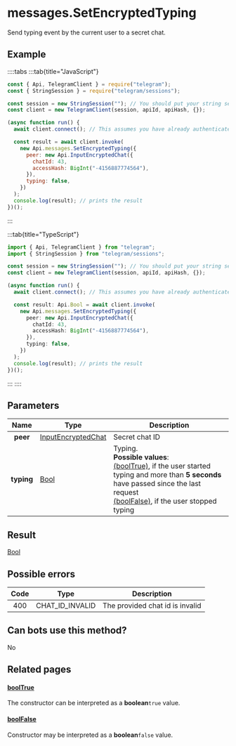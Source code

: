 # messages.SetEncryptedTyping

Send typing event by the current user to a secret chat.

## Example

::::tabs
:::tab{title="JavaScript"}

```js
const { Api, TelegramClient } = require("telegram");
const { StringSession } = require("telegram/sessions");

const session = new StringSession(""); // You should put your string session here
const client = new TelegramClient(session, apiId, apiHash, {});

(async function run() {
  await client.connect(); // This assumes you have already authenticated with .start()

  const result = await client.invoke(
    new Api.messages.SetEncryptedTyping({
      peer: new Api.InputEncryptedChat({
        chatId: 43,
        accessHash: BigInt("-4156887774564"),
      }),
      typing: false,
    })
  );
  console.log(result); // prints the result
})();
```

:::

:::tab{title="TypeScript"}

```ts
import { Api, TelegramClient } from "telegram";
import { StringSession } from "telegram/sessions";

const session = new StringSession(""); // You should put your string session here
const client = new TelegramClient(session, apiId, apiHash, {});

(async function run() {
  await client.connect(); // This assumes you have already authenticated with .start()

  const result: Api.Bool = await client.invoke(
    new Api.messages.SetEncryptedTyping({
      peer: new Api.InputEncryptedChat({
        chatId: 43,
        accessHash: BigInt("-4156887774564"),
      }),
      typing: false,
    })
  );
  console.log(result); // prints the result
})();
```

:::
::::

## Parameters

|    Name    | Type                                                                    | Description                                                                                                                                                                                                                                                                                 |
| :--------: | ----------------------------------------------------------------------- | ------------------------------------------------------------------------------------------------------------------------------------------------------------------------------------------------------------------------------------------------------------------------------------------- |
|  **peer**  | [InputEncryptedChat](https://core.telegram.org/type/InputEncryptedChat) | Secret chat ID                                                                                                                                                                                                                                                                              |
| **typing** | [Bool](https://core.telegram.org/type/Bool)                             | Typing. <br>**Possible values**: <br>[(boolTrue)](https://core.telegram.org/constructor/boolTrue), if the user started typing and more than **5 seconds** have passed since the last request <br>[(boolFalse)](https://core.telegram.org/constructor/boolFalse), if the user stopped typing |

## Result

[Bool](https://core.telegram.org/type/Bool)

## Possible errors

| Code | Type            | Description                     |
| :--: | --------------- | ------------------------------- |
| 400  | CHAT_ID_INVALID | The provided chat id is invalid |

## Can bots use this method?

No

## Related pages

#### [boolTrue](https://core.telegram.org/constructor/boolTrue)

The constructor can be interpreted as a **boolean**`true` value.

#### [boolFalse](https://core.telegram.org/constructor/boolFalse)

Constructor may be interpreted as a **boolean**`false` value.
